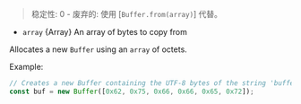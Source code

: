 <!-- YAML
deprecated: v6.0.0
-->

> 稳定性: 0 - 废弃的: 使用 [`Buffer.from(array)`] 代替。

* `array` {Array} An array of bytes to copy from

Allocates a new `Buffer` using an `array` of octets.

Example:

```js
// Creates a new Buffer containing the UTF-8 bytes of the string 'buffer'
const buf = new Buffer([0x62, 0x75, 0x66, 0x66, 0x65, 0x72]);
```

